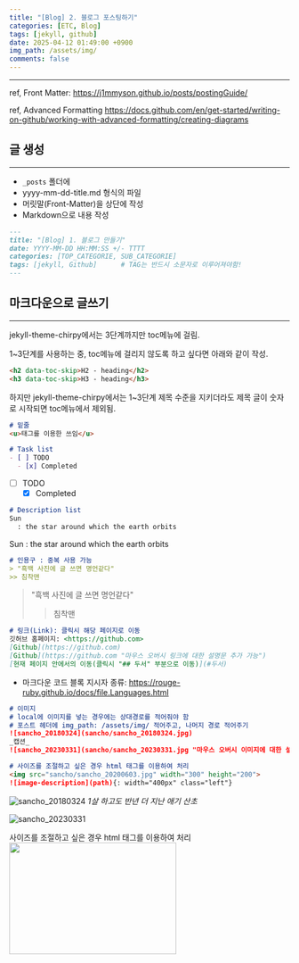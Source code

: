 ```yaml
---
title: "[Blog] 2. 블로그 포스팅하기"
categories: [ETC, Blog]
tags: [jekyll, github]
date: 2025-04-12 01:49:00 +0900
img_path: /assets/img/
comments: false
---
```

---
ref, Front Matter: <https://j1mmyson.github.io/posts/postingGuide/>

ref, Advanced Formatting <https://docs.github.com/en/get-started/writing-on-github/working-with-advanced-formatting/creating-diagrams>

## 글 생성
---
- `_posts` 폴더에
- yyyy-mm-dd-title.md 형식의 파일
- 머릿말(Front-Matter)을 상단에 작성
- Markdown으로 내용 작성

```markdown
---
title: "[Blog] 1. 블로그 만들기"
date: YYYY-MM-DD HH:MM:SS +/- TTTT
categories: [TOP_CATEGORIE, SUB_CATEGORIE]
tags: [jekyll, Github]		# TAG는 반드시 소문자로 이루어져야함!
---
```

## 마크다운으로 글쓰기

---
jekyll-theme-chirpy에서는 3단계까지만 toc메뉴에 걸림.

1~3단계를 사용하는 중, toc메뉴에 걸리지 않도록 하고 싶다면 아래와 같이 작성.
```markdown
<h2 data-toc-skip>H2 - heading</h2>
<h3 data-toc-skip>H3 - heading</h3>
```
하지만 jekyll-theme-chirpy에서는 1~3단계 제목 수준을 지키더라도 제목 글이 숫자로 시작되면 toc메뉴에서 제외됨.

```markdown
# 밑줄
<u>태그를 이용한 쓰임</u> 
```

```markdown
# Task list
- [ ] TODO
  - [x] Completed
```
- [ ] TODO
  - [x] Completed

```markdown
# Description list
Sun
  : the star around which the earth orbits
```
Sun
  : the star around which the earth orbits

```markdown
# 인용구 : 중복 사용 가능
> "흑백 사진에 글 쓰면 명언같다"
>> 침착맨
```
> "흑백 사진에 글 쓰면 명언같다"
>> 침착맨

```markdown
# 링크(Link): 클릭시 해당 페이지로 이동
깃허브 홈페이지: <https://github.com>
[Github](https://github.com)
[Github](https://github.com "마우스 오버시 링크에 대한 설명문 추가 가능")
[현재 페이지 안에서의 이동(클릭시 "## 두서" 부분으로 이동)](#두서)
```
- 마크다운 코드 블록 지시자 종류: <https://rouge-ruby.github.io/docs/file.Languages.html>

```markdown
# 이미지
# local에 이미지를 넣는 경우에는 상대경로를 적어줘야 함
# 포스트 헤더에 img_path: /assets/img/ 적어주고, 나머지 경로 적어주기
![sancho_20180324](sancho/sancho_20180324.jpg)
_캡션_
![sancho_20230331](sancho/sancho_20230331.jpg "마우스 오버시 이미지에 대한 설명문 추가 가능")

# 사이즈를 조절하고 싶은 경우 html 태그를 이용하여 처리  
<img src="sancho/sancho_20200603.jpg" width="300" height="200"> 
![image-description](path){: width="400px" class="left"}

```
![sancho_20180324](sancho/sancho_20180324.jpg)
_1살 하고도 반년 더 지난 애기 산초_

![sancho_20230331](sancho/sancho_20230331.jpg "3월의 철쭉과 산초")

사이즈를 조절하고 싶은 경우 html 태그를 이용하여 처리  
<img src="sancho/sancho_20200603.jpg" width="300" height="200"> 